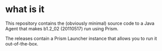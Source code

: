 # what is it

This repository contains the (obviously minimal) source code to a Java Agent that makes b1.2_02 (20110517) run using Prism.

The releases contain a Prism Launcher instance that allows you to run it out-of-the-box.
